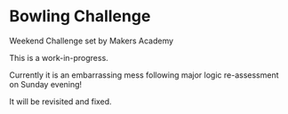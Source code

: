 
Bowling Challenge
=================

Weekend Challenge set by Makers Academy

This is a work-in-progress.

Currently it is an embarrassing mess following major logic re-assessment on Sunday evening!

It will be revisited and fixed.
